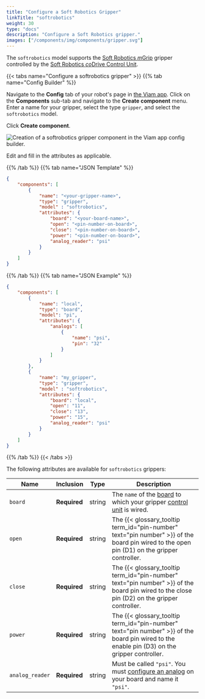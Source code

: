 ```yaml
---
title: "Configure a Soft Robotics Gripper"
linkTitle: "softrobotics"
weight: 30
type: "docs"
description: "Configure a Soft Robotics gripper."
images: ["/components/img/components/gripper.svg"]
---
```


The `softrobotics` model supports the [Soft Robotics *m*Grip](https://www.softroboticsinc.com/products/mgrip-modular-gripping-solution-for-food-automation/) gripper controlled by the [Soft Robotics *co*Drive Control Unit](https://www.softroboticsinc.com/uploads/2020/05/Tech_Sheet_coDrive_Control_Unit_-__TS-200210_Rev_B.pdf).

{{< tabs name="Configure a softrobotics gripper" >}}
{{% tab name="Config Builder" %}}

Navigate to the **Config** tab of your robot's page in [the Viam app](https://app.viam.com).
Click on the **Components** sub-tab and navigate to the **Create component** menu.
Enter a name for your gripper, select the type `gripper`, and select the `softrobotics` model.

Click **Create component**.

![Creation of a softrobotics gripper component in the Viam app config builder.](../img/softrobotics-ui-config.png)

Edit and fill in the attributes as applicable.

{{% /tab %}}
{{% tab name="JSON Template" %}}

```json {class="line-numbers linkable-line-numbers"}
{
    "components": [
        {
            "name": "<your-gripper-name>",
            "type": "gripper",
            "model" : "softrobotics",
            "attributes": {
                "board": "<your-board-name>",
                "open": "<pin-number-on-board>",
                "close": "<pin-number-on-board>",
                "power": "<pin-number-on-board>",
                "analog_reader": "psi"
            }
        }
    ]
}
```

{{% /tab %}}
{{% tab name="JSON Example" %}}

```json {class="line-numbers linkable-line-numbers"}
{
    "components": [
        {
            "name": "local",
            "type": "board",
            "model": "pi",
            "attributes": {
                "analogs": [
                    {
                        "name": "psi",
                        "pin": "32"
                    }
                ]
            }
        },
        {
            "name": "my_gripper",
            "type": "gripper",
            "model" : "softrobotics",
            "attributes": {
                "board": "local",
                "open": "11",
                "close": "13",
                "power": "15",
                "analog_reader": "psi"
            }
        }
    ]
}
```

{{% /tab %}}
{{< /tabs >}}

The following attributes are available for `softrobotics` grippers:

Name | Inclusion | Type | Description
---- | --------- | ---- | -----------
`board` | **Required** | string | The `name` of the [board](../../board/) to which your gripper [control unit](https://www.softroboticsinc.com/uploads/2020/05/Tech_Sheet_coDrive_Control_Unit_-__TS-200210_Rev_B.pdf) is wired.
`open` | **Required** | string | The {{< glossary_tooltip term_id="pin-number" text="pin number" >}} of the board pin wired to the open pin (D1) on the gripper controller.
`close` | **Required** | string | The {{< glossary_tooltip term_id="pin-number" text="pin number" >}} of the board pin wired to the close pin (D2) on the gripper controller.
`power` | **Required** | string | The {{< glossary_tooltip term_id="pin-number" text="pin number" >}} of the board pin wired to the enable pin (D3) on the gripper controller.
`analog_reader` | **Required** | string | Must be called `"psi"`. You must [configure an analog](../../board/#analogs) on your board and name it `"psi"`.
